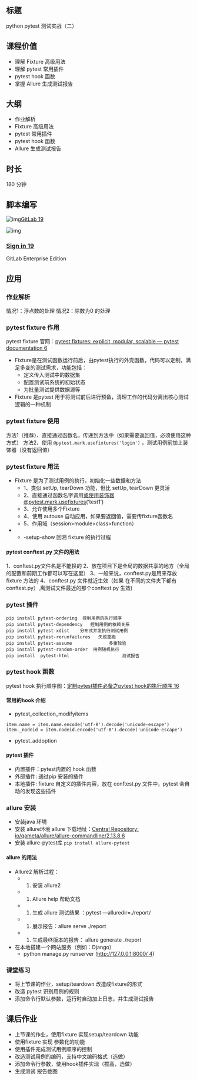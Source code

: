 ## 标题

python pytest 测试实战（二）

## 课程价值

- 理解 Fixture 高级用法
- 理解 pytest 常用插件
- pytest hook 函数
- 掌握 Allure 生成测试报告

## 大纲

- 作业解析
- Fixture 高级用法
- pytest 常用插件
- pytest hook 函数
- Allure 生成测试报告

## 时长

180 分钟

## 脚本编写

![img](https://ceshiren.com/uploads/default/original/1X/c2911d91c1567acaf78af4212b7669f2f61f67c1.png)[GitLab 19](https://gitlab.stuq.ceshiren.com/ck/ck18/HogwartsSDET18)

![img](https://ceshiren.com/uploads/default/original/1X/10f2d759dce6ea753e1e0b2bf9dc52b57a2f433b.png)

### [Sign in 19](https://gitlab.stuq.ceshiren.com/ck/ck18/HogwartsSDET18)

GitLab Enterprise Edition





## 应用

### 作业解析

情况1：浮点数的处理
情况2：除数为0 的处理

### pytest fixture 作用

pytest fixture 官网：[pytest fixtures: explicit, modular, scalable — pytest documentation 6](https://docs.pytest.org/en/stable/fixture.html#fixture)

- Fixture是在测试函数运行前后，由pytest执行的外壳函数，代码可以定制，满足多变的测试需求，功能包括：
  - 定义传入测试中的数据集
  - 配置测试前系统的初始状态
  - 为批量测试提供数据源等
- Fixture 是pytest 用于将测试前后进行预备，清理工作的代码分离出核心测试逻辑的一种机制

### pytest fixture 使用

方法1（推荐）、直接通过函数名，传递到方法中（如果需要返回值，必须使用这种方式）
方法2、使用 `@pytest.mark.usefixtures('login')` ，测试用例前加上装饰器（没有返回值）

### pytest fixture 用法

- Fixture 是为了测试⽤例的执⾏，初始化⼀些数据和⽅法
  - 1、类似 setUp, tearDown 功能，但⽐ setUp, tearDown 更灵活
  - 2、直接通过函数名字调⽤或使用装饰器@pytest.mark.usefixtures(‘test1’)
  - 3、允许使用多个Fixture
  - 4、使用 autouse 自动应用，如果要返回值，需要传fixture函数名
  - 5、作用域（session>module>class>function）
- - -setup-show 回溯 fixture 的执行过程

#### pytest conftest.py 文件的用法

1、conftest.py文件名是不能换的
2、放在项目下是全局的数据共享的地方（全局的配置和前期工作都可以写在这里）
3、一般来说，conftest.py是用来存放fixture 方法的
4、conftest.py 文件就近生效（如果 在不同的文件夹下都有conftest.py）,离测试文件最近的那个conftest.py 生效)

### pytest 插件

```
pip install pytest-ordering  控制用例的执行顺序
pip install pytest-dependency   控制用例的依赖关系
pip install pytest-xdist    分布式并发执行测试用例
pip install pytest-rerunfailures   失败重跑
pip install pytest-assume              多重较验
pip install pytest-random-order  用例随机执行
pip install  pytest-html                    测试报告 
```

### pytest hook 函数

pytest hook 执行顺序图：[定制pytest插件必备之pytest hook的执行顺序 16](https://ceshiren.com/t/topic/8807)

#### 常用的hook 介绍

- pytest_collection_modifyitems

```
item.name = item.name.encode('utf-8').decode('unicode-escape')
item._nodeid = item.nodeid.encode('utf-8').decode('unicode-escape')
```

- pytest_addoption

#### pytest 插件

- 内置插件：pytest内置的 hook 函数
- 外部插件: 通过pip 安装的插件
- 本地插件: fixture 自定义的插件内容，放在 conftest.py 文件中，pytest 会自动的发现这些插件

### allure 安装

- 安装java 环境
- 安装 allure环境
  allure 下载地址：[Central Repository: io/qameta/allure/allure-commandline/2.13.8 6](https://repo1.maven.org/maven2/io/qameta/allure/allure-commandline/2.13.8/)
- 安装 allure-pytest库
  `pip install allure-pytest`

#### allure 的用法

- Allure2 解析过程：
  - 1. 安装 allure2
  - 1. Allure help 帮助文档
  - 1. 生成 allure 测试结果 ：pytest —alluredir=./report/
  - 1. 展示报告：allure serve ./report
  - 1. 生成最终版本的报告： allure generate ./report
- 在本地搭建一个网站服务（例如：Django）
  - python manage.py runserver ([http://127.0.0.1:8000/ 4](http://127.0.0.1:8000/))

### 课堂练习

- 将上节课的作业，setup/teardown 改造成fixture的形式
- 改造 pytest 识别用例的规则
- 添加命令行默认参数，运行时自动加上日志，并生成测试报告

## 课后作业

- 上节课的作业，使用fixture 实现setup/teardown 功能
- 使用fixture 实现 参数化的功能
- 使用插件完成测试用例顺序的控制
- 改造测试用例的编码，支持中文编码格式（选做）
- 添加命令行参数，使用hook插件实现（拔高，选做）
- 生成测试 报告截图